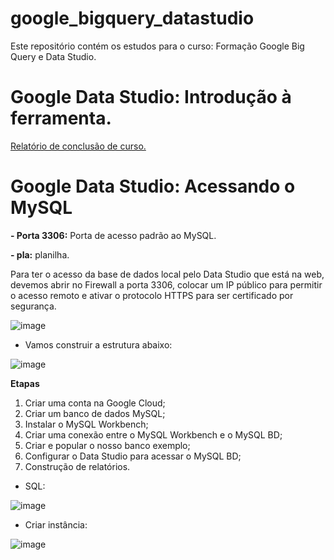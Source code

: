 # google_bigquery_datastudio
Este repositório contém os estudos para o curso: Formação Google Big Query e Data Studio. 

# Google Data Studio: Introdução à ferramenta. 

[Relatório de conclusão de curso.](https://datastudio.google.com/reporting/e5b74b36-82e9-44eb-8742-4480975384ba)

# Google Data Studio: Acessando o MySQL

**- Porta 3306:** Porta de acesso padrão ao MySQL.

**- pla:** planilha.

Para ter o acesso da base de dados local pelo Data Studio que está na web, devemos abrir no Firewall a porta 3306, colocar um IP público para permitir o acesso remoto e ativar o protocolo HTTPS para ser certificado por segurança.

![image](https://user-images.githubusercontent.com/81119854/156402197-417a3bfb-8280-425f-bb69-27c41852fa0d.png)

- Vamos construir a estrutura abaixo: 

![image](https://user-images.githubusercontent.com/81119854/156403437-fb83fac1-e505-419b-bfc9-a5dbe1463272.png)

**Etapas** 

1. Criar uma conta na Google Cloud;
2. Criar um banco de dados MySQL;
3. Instalar o MySQL Workbench;
4. Criar uma conexão entre o MySQL Workbench e o MySQL BD;
5. Criar e popular o nosso banco exemplo;
6. Configurar o Data Studio para acessar o MySQL BD;
7. Construção de relatórios. 

- SQL:

![image](https://user-images.githubusercontent.com/81119854/156418277-b4d20712-1f1d-419c-a0d9-19c395644b3a.png)

- Criar instância:

![image](https://user-images.githubusercontent.com/81119854/156418531-e4060908-00fc-4844-a813-8cb6784e3014.png)
